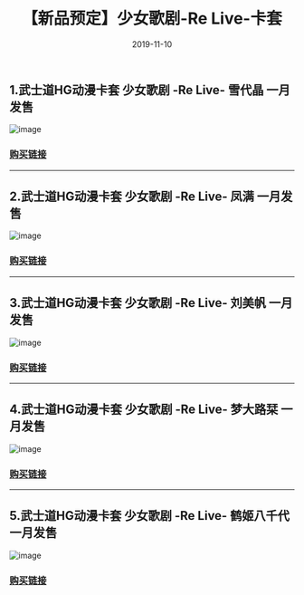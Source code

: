 ﻿---
layout: post
title: 【新品预定】少女歌剧-Re Live-卡套
date: 2019-11-10
categories: 淘宝
tags: [【淘宝】]
description: 新品预定。
---

## 1.武士道HG动漫卡套 少女歌剧 -Re Live- 雪代晶 一月发售
![image](https://gd2.alicdn.com/imgextra/i1/0/O1CN01SUDtwk1i92yy1oMXa_!!0-item_pic.jpg)

### [购买链接](https://item.taobao.com/item.htm?spm=a2oq0.12575281.0.0.64881debeBadU8&ft=t&id=607431737958)

***

## 2.武士道HG动漫卡套 少女歌剧 -Re Live- 凤满 一月发售
![image](https://gd4.alicdn.com/imgextra/i2/0/O1CN01QhjKIU1i92yypb4eT_!!0-item_pic.jpg)

### [购买链接](https://item.taobao.com/item.htm?spm=a2oq0.12575281.0.0.64881debeBadU8&ft=t&id=607661934872)

***

## 3.武士道HG动漫卡套 少女歌剧 -Re Live- 刘美帆 一月发售
![image](https://gd1.alicdn.com/imgextra/i2/0/O1CN01K2lW1u1i92ypF6uyR_!!0-item_pic.jpg)

### [购买链接](https://item.taobao.com/item.htm?spm=a2oq0.12575281.0.0.64881debeBadU8&ft=t&id=607661834979)

***

## 4.武士道HG动漫卡套 少女歌剧 -Re Live- 梦大路栞 一月发售
![image](https://gd1.alicdn.com/imgextra/i4/0/O1CN01ebk7E51i92yxH2USd_!!0-item_pic.jpg)

### [购买链接](https://item.taobao.com/item.htm?spm=a2oq0.12575281.0.0.64881debeBadU8&ft=t&id=607174920645)

***

## 5.武士道HG动漫卡套 少女歌剧 -Re Live- 鹤姬八千代 一月发售
![image](https://gd1.alicdn.com/imgextra/i2/0/O1CN01nJ3ULp1i92z0fLDah_!!0-item_pic.jpg)

### [购买链接](https://item.taobao.com/item.htm?spm=a2oq0.12575281.0.0.64881debeBadU8&ft=t&id=607175100370)








